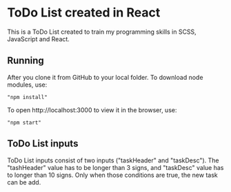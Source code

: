 # ToDo List created in React

This is a ToDo List created to train my programming skills in SCSS, JavaScript and React.

## Running

After you clone it from GitHub to your local folder.
To download node modules, use:

```
"npm install"
```

To open http://localhost:3000 to view it in the browser, use:

```
"npm start"
```

## ToDo List inputs

ToDo List inputs consist of two inputs ("taskHeader" and "taskDesc").
The "tashHeader" value has to be longer than 3 signs, and "taskDesc" value has to longer than 10 signs.
Only when those conditions are true, the new task can be add.


